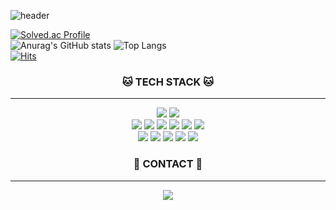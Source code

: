![header](https://capsule-render.vercel.app/api?type=waving&color=auto&height=300&section=header&text=hyyej_ji&fontSize=90)

<!-- 깃허브 STAT --><!-- 백준 -->
[![Solved.ac Profile](http://mazassumnida.wtf/api/v2/generate_badge?boj=hyeji4775)](https://solved.ac/hyeji4775/)
<br/>
![Anurag's GitHub stats](https://github-readme-stats.vercel.app/api?username=LimHyeji&show_icons=true&theme=great-gatsby)
![Top Langs](https://github-readme-stats.vercel.app/api/top-langs/?username=LimHyeji&layout=compact&theme=tokyonight)
<br/>
[![Hits](https://hits.seeyoufarm.com/api/count/incr/badge.svg?url=https%3A%2F%2Fgithub.com%2FLimHyeji&count_bg=%23FF9100&title_bg=%23000000&icon=&icon_color=%23E7E7E7&title=HITS&edge_flat=false)](https://hits.seeyoufarm.com)

<!--TECH STACK -->
<h3 align="center"> 🐱 TECH STACK 🐱 </h3>
<hr/>
<p align="center">
<a href="#" target="_blank"><img src="https://img.shields.io/badge/java-007396?style=for-the-badge&logo=java&logoColor=white"></a>
<a href="#" target="_blank"><img src="https://img.shields.io/badge/C++-00599C?style=for-the-badge&logo=cplusplus&logoColor=white"/></a>
<br/>
<a href="#" target="_blank"><img src="https://img.shields.io/badge/SPRING-6DB33F?style=for-the-badge&logo=spring&logoColor=white"/></a>
<a href="#" target="_blank"><img src="https://img.shields.io/badge/SPRINGBOOT-6DB33F?style=for-the-badge&logo=springboot&logoColor=white"/></a>
<a href="#" target="_blank"><img src="https://img.shields.io/badge/MySQL-4479A1?style=for-the-badge&logo=mysql&logoColor=white"/></a>
<a href="#" target="_blank"><img src="https://img.shields.io/badge/mariaDB-003545?style=for-the-badge&logo=mariaDB&logoColor=white"></a>
<a href="#" target="_blank"><img src="https://img.shields.io/badge/PostgreSQL-4169E1?style=for-the-badge&logo=postgresql&logoColor=white"/></a>
<a href="#" target="_blank"><img src="https://img.shields.io/badge/REDIS-DC382D?style=for-the-badge&logo=redis&logoColor=white"/></a>
<br/>
<a href="#" target="_blank"><img src="https://img.shields.io/badge/REACT-61DAFB?style=for-the-badge&logo=react&logoColor=white"/></a>
<a href="#" target="_blank"><img src="https://img.shields.io/badge/REDUX-764ABC?style=for-the-badge&logo=redux&logoColor=white"/></a>
<a href="#" target="_blank"><img src="https://img.shields.io/badge/NODE.JS-339933?style=for-the-badge&logo=nodedotjs&logoColor=white"/></a>
<a href="#" target="_blank"><img src="https://img.shields.io/badge/NEXT.JS-000000?style=for-the-badge&logo=nextdotjs&logoColor=white"/></a>
<a href="#" target="_blank"><img src="https://img.shields.io/badge/JAVASCRIPT-F7DF1E?style=for-the-badge&logo=javascript&logoColor=white"/></a>
</p>

<!-- CONTACT -->
<h3 align="center"> 🐰 CONTACT 🐰 </h3>
<hr/>
<p align="center">
<a href="[#](https://hyyejji.notion.site/hyyej_ji-48a7b52bd7144619bd5b61f19b3a1216?pvs=4)" target="_blank"><img src="https://img.shields.io/badge/NOTION-000000?style=for-the-badge&logo=notion&logoColor=white"/></a>
</p>
